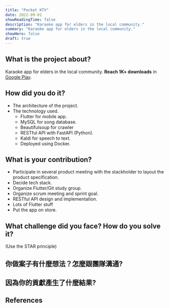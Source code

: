 ```yaml
---
title: "Pocket KTV"
date: 2022-09-01
showReadingTime: false
description: "Karaoke app for elders in the local community."
summary: "Karaoke app for elders in the local community."
showHero: false
draft: true
---
```


## What is the project about?
Karaoke app for elders in the local community. **Reach 1K+ downloads** in [Google Play](https://play.google.com/store/apps/details?id=com.mi2s.pocket_ktv&hl=en).


## How did you do it?

- The architecture of the project.
- The technology used.
  - Flutter for mobile app.
  - MySQL for song database.
  - Beautifulsoup for crawler
  - RESTful API with FastAPI (Python).
  - Kaldi for speech to text.
  - Deployed using Docker.

## What is your contribution?
- Participate in several product meeting with the stackholder to 
layout the product specification.
- Decide tech stack.
- Organize Flutter/Git study group.
- Organize scrum meeting and sprint goal.
- RESTful API design and implementation.
- Lots of Flutter stuff
- Put the app on store.

## What challenge did you face? How do you solve it?

(Use the STAR principle)

## 你做案子有什麼想法？怎麼跟團隊溝通?

## 因為你的貢獻產生了什麼結果?

## References